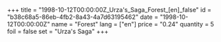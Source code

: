 +++
title = "1998-10-12T00:00:00Z_Urza's_Saga_Forest_[en]_false"
id = "b38c68a5-86eb-4fb2-8a43-4a7d63195462"
date = "1998-10-12T00:00:00Z"
name = "Forest"
lang = ["en"]
price = "0.24"
quantity = 5
foil = false
set = "Urza's Saga"
+++
